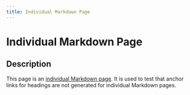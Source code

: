 ```yaml
---
title: Individual Markdown Page
---
```


# Individual Markdown Page

## Description

This page is an [individual Markdown page](https://docs.astro.build/en/guides/markdown-content/#individual-markdown-pages).
It is used to test that anchor links for headings are not generated for individual Markdown pages.

